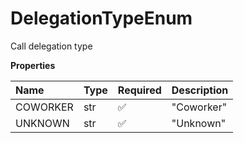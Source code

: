 # DelegationTypeEnum

Call delegation type

**Properties**

| Name     | Type | Required | Description |
| :------- | :--- | :------- | :---------- |
| COWORKER | str  | ✅       | "Coworker"  |
| UNKNOWN  | str  | ✅       | "Unknown"   |

<!-- This file was generated by liblab | https://liblab.com/ -->
